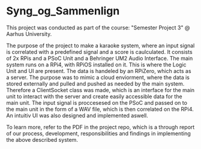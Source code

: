 # Syng_og_Sammenlign
This project was conducted as part of the course: "Semester Project 3" @ Aarhus University.

The purpose of the project to make a karaoke system, where an input signal is correlated with a predefined signal and a score is caulculated. It consists of 2x RPis and a PSoC Unit and a Behringer UM2 Audio Interface. The main system runs on a RPi4, with RPiOS installed on it. This is where the Logic Unit and UI are present. The data is handeled by an RPiZero, which acts as a server. The purpose was to mimic a cloud enviorment, where the data is stored externally and pulled and pushed as needed by the main system. Therefore a ClientSocket class was made, which is an interface for the main unit to interact with the server and create easily accessible data for the main unit. The input signal is proccesesed on the PSoC and passed on to the main unit in the form of a WAV file, which is then correlated on the RPi4. An intuitiv UI was also designed and implemented aswell.

To learn more, refer to the PDF in the project repo, which is a through report of our process, development, responsibilities and findings in implementing the above described system.
